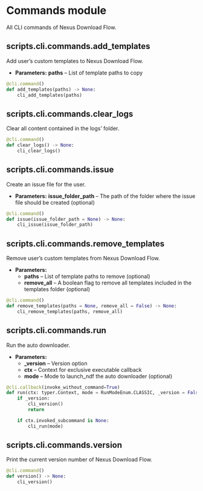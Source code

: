 # Commands module

All CLI commands of Nexus Download Flow.

## scripts.cli.commands.add_templates

Add user’s custom templates to Nexus Download Flow.

* **Parameters:**
  **paths** – List of template paths to copy

```python
@cli.command()
def add_templates(paths) -> None:
    cli_add_templates(paths)
```

## scripts.cli.commands.clear_logs

Clear all content contained in the logs’ folder.

```python
@cli.command()
def clear_logs() -> None:
    cli_clear_logs()
```

## scripts.cli.commands.issue

Create an issue file for the user.

* **Parameters:**
  **issue_folder_path** – The path of the folder where the issue file should be created (optional)

```python
@cli.command()
def issue(issue_folder_path = None) -> None:
    cli_issue(issue_folder_path)
```

## scripts.cli.commands.remove_templates

Remove user’s custom templates from Nexus Download Flow.

* **Parameters:**
  * **paths** – List of template paths to remove (optional)
  * **remove_all** – A boolean flag to remove all templates included in the templates folder (optional)

```python
@cli.command()
def remove_templates(paths = None, remove_all = False) -> None:
    cli_remove_templates(paths, remove_all)
```

## scripts.cli.commands.run

Run the auto downloader.

* **Parameters:**
  * **\_version** – Version option
  * **ctx** – Context for exclusive executable callback
  * **mode** – Mode to launch_ndf the auto downloader (optional)

```python
@cli.callback(invoke_without_command=True)
def run(ctx: typer.Context, mode = RunModeEnum.CLASSIC, _version = False) -> None:
    if _version:
        cli_version()
        return

    if ctx.invoked_subcommand is None:
        cli_run(mode)
```

## scripts.cli.commands.version

Print the current version number of Nexus Download Flow.

```python
@cli.command()
def version() -> None:
    cli_version()
```